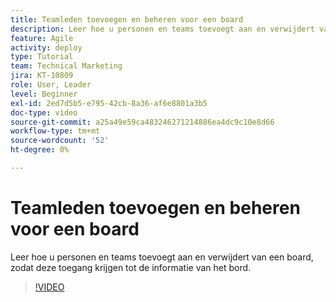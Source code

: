 ```yaml
---
title: Teamleden toevoegen en beheren voor een board
description: Leer hoe u personen en teams toevoegt aan en verwijdert van een board, zodat deze toegang krijgen tot de informatie van het bord.
feature: Agile
activity: deploy
type: Tutorial
team: Technical Marketing
jira: KT-10809
role: User, Leader
level: Beginner
exl-id: 2ed7d5b5-e795-42cb-8a36-af6e8801a3b5
doc-type: video
source-git-commit: a25a49e59ca483246271214886ea4dc9c10e8d66
workflow-type: tm+mt
source-wordcount: '52'
ht-degree: 0%

---
```


# Teamleden toevoegen en beheren voor een board

Leer hoe u personen en teams toevoegt aan en verwijdert van een board, zodat deze toegang krijgen tot de informatie van het bord.

>[!VIDEO](https://video.tv.adobe.com/v/346808)
